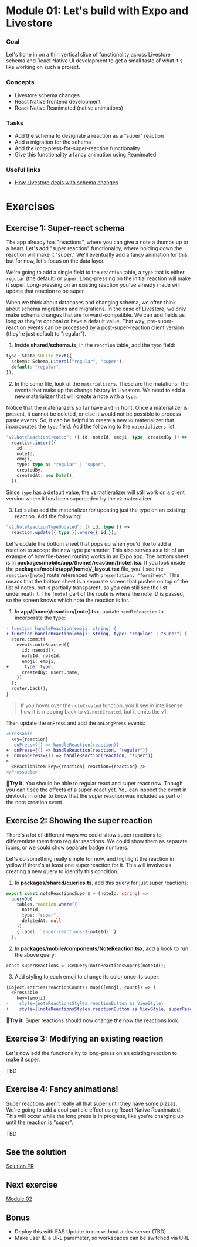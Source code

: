 # Module 01: Let's build with Expo and Livestore

### Goal

Let's hone in on a thin vertical slice of functionality across Livestore schema and React Native UI development to get a small taste of what it's like working on such a project.

### Concepts
- Livestore schema changes
- React Native frontend development
- React Native Reanimated (native animations)

### Tasks
- Add the schema to designate a reaction as a "super" reaction
- Add a migration for the schema
- Add the long-press-for-super-reaction functionality
- Give this functionality a fancy animation using Reanimated

### Useful links
- [How Livestore deals with schema changes](https://livestore.dev/reference/rules-of-mutations/)

# Exercises

## Exercise 1: Super-react schema

The app already has "reactions", where you can give a note a thumbs up or a heart. Let's add "super reaction" functionality, where holding down the reaction will make it "super." We'll eventually add a fancy animation for this, but for now, let's focus on the data layer.

We're going to add a single field to the `reaction` table, a `type` that is either `regular` (the default) or `super`. Long-pressing on the initial reaction will make it super. Long-pressing on an existing reaction you've already made will update that reaction to be super.

When we think about databases and changing schema, we often think about schema migrations and migrations. In the case of Livestore, we only make schema changes that are forward-compatible. We can add fields as long as they're optional or have a default value. That way, pre-super-reaction events can be processed by a post-super-reaction client version (they're just default to "regular").

1. Inside **shared/schema.ts**, in the `reaction` table, add the `type` field:

```ts
type: State.SQLite.text({
  schema: Schema.Literal("regular", "super"),
  default: "regular",
}),
```

2. In the same file, look at the `materializers`. These are the mutations- the events that make up the change history in Livestore. We need to add a new materializer that will create a note with a `type`.

Notice that the materializers so far have a `v1` in front. Once a materializer is present, it cannot be deleted, or else it would not be possible to process paste events. So, it can be helpful to create a new `v2` materializer that incorporates the `type` field. Add the following to the `materializers` list:

```ts
"v2.NoteReactionCreated": ({ id, noteId, emoji, type, createdBy }) =>
  reaction.insert({
    id,
    noteId,
    emoji,
    type: type as "regular" | "super",
    createdBy,
    createdAt: new Date(),
  }),
```

Since `type` has a default value, the `v1` matieralizer will still work on a client version where it has been superceded by the `v2` materializer.

3. Let's also add the materializer for updating just the type on an existing reaction. Add the following:

```ts
"v2.NoteReactionTypeUpdated": ({ id, type }) =>
  reaction.update({ type }).where({ id }),
```

Let's update the bottom sheet that pops up when you'd like to add a reaction to accept the new type parameter. This also serves as a bit of an example of how file-based routing works in an Expo app. The bottom sheet is in **packages/mobile/app/(home)/reaction/[note].tsx**. If you look inside the **packages/mobile/app/(home)/_layout.tsx** file, you'll see the `reaction/[note]` route referenced with `presentation: "formSheet"`. This means that the bottom sheet is a separate screen that pushes on top of the list of notes, but is partially transparent, so you can still see the list underneath it. The `[note]` part of the route is where the note ID is passed, so the screen knows which note the reaction is for.

1. In **app/(home)/reaction/[note].tsx**, update `handleReaction` to incorporate the type:

```diff
- function handleReaction(emoji: string) {
+ function handleReaction(emoji: string, type: "regular" | "super") {
  store.commit(
    events.noteReacted({
      id: nanoid(),
      noteId: noteId,
      emoji: emoji,
+      type: type,
      createdBy: user!.name,
    })
  );
  router.back();
}
```

> If you hover over the `noteCreated` function, you'll see in intellisense how it is mapping back to `v1.noteCreated`, but it omits the v1.

Then update the `onPress` and add the `onLongPress` events:

```diff
<Pressable
  key={reaction}
-  onPress={() => handleReaction(reaction)}
+  onPress={() => handleReaction(reaction, "regular")}
+  onLongPress={() => handleReaction(reaction, "super")}
>
  <ReactionItem key={reaction} reaction={reaction} />
</Pressable>
```

🏃**Try it.** You should be able to regular react and super react now. Though you can't see the effects of a super-react yet. You can inspect the event in devtools in order to know that the super reaction was included as part of the note creation event.

## Exercise 2: Showing the super reaction

There's a lot of different ways we could show super reactions to differentiate them from regular reactions. We could show them as separate icons, or we could show separate badge numbers.

Let's do something really simple for now, and highlight the reaction in yellow if there's at least one super reaction for it. This will involve us creating a new query to identify this condition.

1. In **packages/shared/queries.ts**, add this query for just super reactions:

```ts
export const noteReactionsSuper$ = (noteId: string) =>
  queryDb(
    tables.reaction.where({
      noteId,
      type: "super",
      deletedAt: null
    }),
    { label: `super-reactions-${noteId}` }
  );
```

2. In **packages/mobile/components/NoteReaction.tsx**, add a hook to run the above query:

```tsx
const superReactions = useQuery(noteReactionsSuper$(noteId));
```

3. Add styling to each emoji to change its color once its super:

```diff
{Object.entries(reactionCounts).map(([emoji, count]) => (
  <Pressable
    key={emoji}
-    style={noteReactionsStyles.reactionButton as ViewStyle}
+    style={[noteReactionsStyles.reactionButton as ViewStyle, superReactions.find(sr => sr.emoji === emoji) && { backgroundColor: 'yellow' }]}
```

🏃**Try it.** Super reactions should now change the how the reactions look.

## Exercise 3: Modifying an existing reaction

Let's now add the functionality to long-press on an existing reaction to make it super.

TBD

## Exercise 4: Fancy animations!

Super reactions aren't really all that super until they have some pizzaz. We're going to add a cool particle effect using React Native Reanimated. This will occur while the long press is in progress, like you're charging up until the reaction is "super".

TBD

## See the solution

[Solution PR](https://github.com/keith-kurak/expo-router-codemash-2025-starter/pull/1)

## Next exercise

[Module 02](02-api-routes-and-auth.md)

## Bonus
- Deploy this with EAS Update to run without a dev server (TBD)
- Make user ID a URL parameter, so workspaces can be switched via URL
